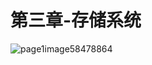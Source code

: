 # 第三章-存储系统



![page1image58478864](blob:https://app.gitbook.com/13365ff0-3852-4fb8-9fea-7648f53c7f20)

